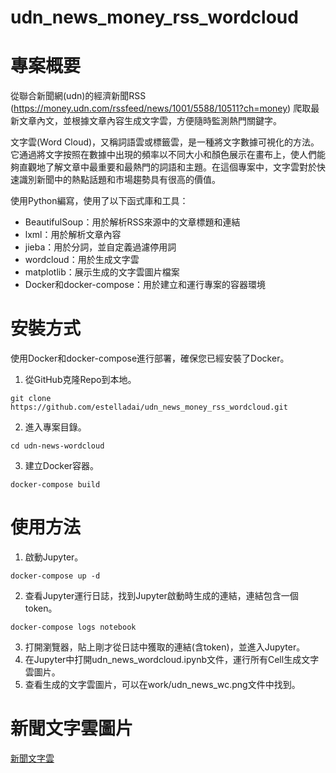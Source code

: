 # udn_news_money_rss_wordcloud

# 專案概要
從聯合新聞網(udn)的經濟新聞RSS (https://money.udn.com/rssfeed/news/1001/5588/10511?ch=money) 爬取最新文章內文，並根據文章內容生成文字雲，方便隨時監測熱門關鍵字。

文字雲(Word Cloud)，又稱詞語雲或標籤雲，是一種將文字數據可視化的方法。它通過將文字按照在數據中出現的頻率以不同大小和顏色展示在畫布上，使人們能夠直觀地了解文章中最重要和最熱門的詞語和主題。在這個專案中，文字雲對於快速識別新聞中的熱點話題和市場趨勢具有很高的價值。

使用Python編寫，使用了以下函式庫和工具：
- BeautifulSoup：用於解析RSS來源中的文章標題和連結
- lxml：用於解析文章內容
- jieba：用於分詞，並自定義過濾停用詞
- wordcloud：用於生成文字雲
- matplotlib：展示生成的文字雲圖片檔案
- Docker和docker-compose：用於建立和運行專案的容器環境

# 安裝方式
使用Docker和docker-compose進行部署，確保您已經安裝了Docker。
1. 從GitHub克隆Repo到本地。
```commandline
git clone https://github.com/estelladai/udn_news_money_rss_wordcloud.git
```
2. 進入專案目錄。
```commandline
cd udn-news-wordcloud
```
3. 建立Docker容器。
```commandline
docker-compose build
```

# 使用方法
1. 啟動Jupyter。
```commandline
docker-compose up -d
```
2. 查看Jupyter運行日誌，找到Jupyter啟動時生成的連結，連結包含一個token。
```commandline
docker-compose logs notebook
```
3. 打開瀏覽器，貼上剛才從日誌中獲取的連結(含token)，並進入Jupyter。
4. 在Jupyter中打開udn_news_wordcloud.ipynb文件，運行所有Cell生成文字雲圖片。
5. 查看生成的文字雲圖片，可以在work/udn_news_wc.png文件中找到。

# 新聞文字雲圖片
[新聞文字雲](work/udn_news_wc.png)
